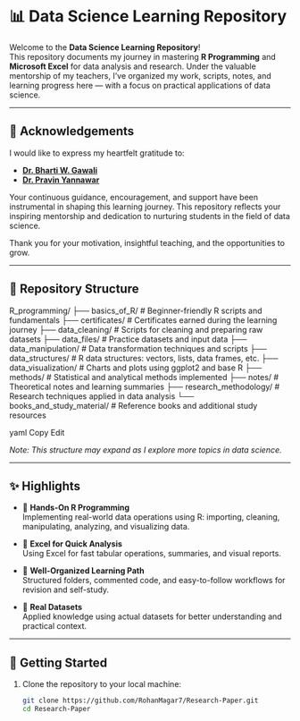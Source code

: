 # 📊 Data Science Learning Repository

Welcome to the **Data Science Learning Repository**!  
This repository documents my journey in mastering **R Programming** and **Microsoft Excel** for data analysis and research. Under the valuable mentorship of my teachers, I’ve organized my work, scripts, notes, and learning progress here — with a focus on practical applications of data science.

---

## 🙏 Acknowledgements

I would like to express my heartfelt gratitude to:

- **[Dr. Bharti W. Gawali](https://bamu.irins.org/profile/57209)**  
- **[Dr. Pravin Yannawar](https://bamu.irins.org/profile/245933)**  

Your continuous guidance, encouragement, and support have been instrumental in shaping this learning journey. This repository reflects your inspiring mentorship and dedication to nurturing students in the field of data science.

Thank you for your motivation, insightful teaching, and the opportunities to grow.

---

## 📁 Repository Structure

R_programming/
├── basics_of_R/ # Beginner-friendly R scripts and fundamentals
├── certificates/ # Certificates earned during the learning journey
├── data_cleaning/ # Scripts for cleaning and preparing raw datasets
├── data_files/ # Practice datasets and input data
├── data_manipulation/ # Data transformation techniques and scripts
├── data_structures/ # R data structures: vectors, lists, data frames, etc.
├── data_visualization/ # Charts and plots using ggplot2 and base R
├── methods/ # Statistical and analytical methods implemented
├── notes/ # Theoretical notes and learning summaries
├── research_methodology/ # Research techniques applied in data analysis
└── books_and_study_material/ # Reference books and additional study resources

yaml
Copy
Edit

*Note: This structure may expand as I explore more topics in data science.*

---

## ✨ Highlights

- 📌 **Hands-On R Programming**  
  Implementing real-world data operations using R: importing, cleaning, manipulating, analyzing, and visualizing data.

- 📌 **Excel for Quick Analysis**  
  Using Excel for fast tabular operations, summaries, and visual reports.

- 📌 **Well-Organized Learning Path**  
  Structured folders, commented code, and easy-to-follow workflows for revision and self-study.

- 📌 **Real Datasets**  
  Applied knowledge using actual datasets for better understanding and practical context.

---

## 🚀 Getting Started

1. Clone the repository to your local machine:
   ```bash
   git clone https://github.com/RohanMagar7/Research-Paper.git
   cd Research-Paper